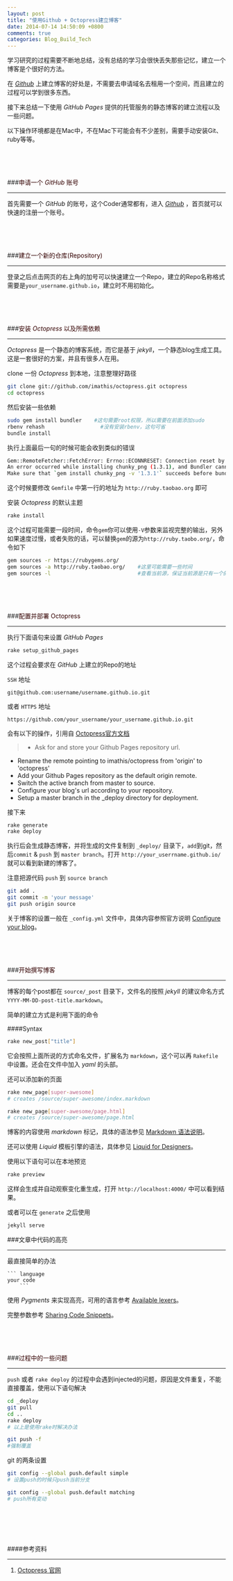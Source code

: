 ```yaml
---
layout: post
title: "使用Github + Octopress建立博客"
date: 2014-07-14 14:50:09 +0800
comments: true
categories: Blog_Build_Tech
---
```


学习研究的过程需要不断地总结，没有总结的学习会很快丢失那些记忆，建立一个博客是个很好的方法。

在 *[Github](http://github.com/)* 上建立博客的好处是，不需要去申请域名去租用一个空间，而且建立的过程可以学到很多东西。

接下来总结一下使用 *GitHub Pages* 提供的托管服务的静态博客的建立流程以及一些问题。

以下操作环境都是在Mac中，不在Mac下可能会有不少差别，需要手动安装Git、ruby等等。

<!-- more -->

<br /><br /><br />

###<font color="330000">申请一个 *GitHub* 账号</font>

---
首先需要一个 *GitHub* 的账号，这个Coder通常都有，进入 *[Github](http://github.com/)* ，首页就可以快速的注册一个账号。

<br /><br /><br />

###<font color="330000">建立一个新的仓库(Repository)</font>

---
登录之后点击网页的右上角的加号可以快速建立一个Repo，建立的Repo名称格式需要是`your_username.github.io`，建立时不用初始化。

<br /><br /><br />

###<font color="330000">安装 *Octopress* 以及所需依赖</font>

---
*Octopress* 是一个静态的博客系统，而它是基于 *jekyll*，一个静态blog生成工具。这是一套很好的方案，并且有很多人在用。

clone 一份 *Octopress* 到本地，注意整理好路径

``` bash
git clone git://github.com/imathis/octopress.git octopress
cd octopress
```
然后安装一些依赖

``` bash
sudo gem install bundler    #这句需要root权限，所以需要在前面添加sudo
rbenv rehash	              #没有安装rbenv，这句可省
bundle install
```

执行上面最后一句的时候可能会收到类似的错误
``` bash
Gem::RemoteFetcher::FetchError: Errno::ECONNRESET: Connection reset by peer - SSL_connect (https://rubygems.org/gems/chunky_png-1.3.1.gem)
An error occurred while installing chunky_png (1.3.1), and Bundler cannot continue.
Make sure that `gem install chunky_png -v '1.3.1'` succeeds before bundling.
```

这个时候要修改 `Gemfile` 中第一行的地址为 `http://ruby.taobao.org` 即可


安装 *Octopress* 的默认主题

``` bash
rake install
```

这个过程可能需要一段时间，命令`gem`你可以使用`-V`参数来监视完整的输出，另外如果速度过慢，或者失败的话，可以替换`gem`的源为`http://ruby.taobo.org/`，命令如下

``` bash
gem sources -r https://rubygems.org/
gem sources -a http://ruby.taobao.org/    #这里可能需要一些时间
gem sources -l                            #查看当前源，保证当前源是只有一个的
```

<br /><br /><br />

###<font color="330000">配置并部署 Octopress</font>

---
执行下面语句来设置 *GitHub Pages*

``` bash
rake setup_github_pages
```

这个过程会要求在 *GitHub* 上建立的Repo的地址

`SSH` 地址

`git@github.com:username/username.github.io.git`

或者 `HTTPS` 地址

`https://github.com/your_username/your_username.github.io.git`

会有以下的操作，引用自 [Octopress官方文档](http://octopress.org/docs/deploying/github/])

>- Ask for and store your Github Pages repository url.
- Rename the remote pointing to imathis/octopress from 'origin' to 'octopress'
- Add your Github Pages repository as the default origin remote.
- Switch the active branch from master to source.
- Configure your blog's url according to your repository.
- Setup a master branch in the _deploy directory for deployment.

接下来

``` bash
rake generate
rake deploy
```

执行后会生成静态博客，并将生成的文件复制到 `_deploy/` 目录下，`add`到git，然后`commit` & `push` 到 `master branch`。打开 `http://your_userrname.github.io/` 就可以看到新建的博客了。

注意把源代码 `push` 到 `source branch`

``` bash
git add .
git commit -m 'your message'
git push origin source
```

关于博客的设置一般在 `_config.yml` 文件中，具体内容参照官方说明 [Configure your blog](http://octopress.org/docs/configuring)。

<br /><br /><br />

###<font color="330000">开始撰写博客</font>

---
博客的每个post都在 `source/_post` 目录下，文件名的按照 *jekyll* 的建议命名方式 `YYYY-MM-DD-post-title.markdown`。

简单的建立方式是利用下面的命令

####Syntax
``` bash
rake new_post["title"]
```

它会按照上面所说的方式命名文件，扩展名为 `markdown`，这个可以再 `Rakefile` 中设置。还会在文件中加入 *yaml* 的头部。

还可以添加新的页面

``` bash
rake new_page[super-awesome]
# creates /source/super-awesome/index.markdown

rake new_page[super-awesome/page.html]
# creates /source/super-awesome/page.html
```

博客的内容使用 *markdown* 标记，具体的语法参见 [Markdown 语法说明](http://wowubuntu.com/markdown/)。

还可以使用 *Liquid* 模板引擎的语法，具体参见 [Liquid for Designers](https://github.com/Shopify/liquid/wiki/Liquid-for-Designers)。

使用以下语句可以在本地预览

``` bash
rake preview
```

这样会生成并自动观察变化重生成，打开 `http://localhost:4000/` 中可以看到结果。

或者可以在 `generate` 之后使用

``` bash
jekyll serve
```

###<font colot="330000">文章中代码的高亮</font>

---
最直接简单的办法

``` 
``` language
your code 
	```
```

使用 *Pygments* 来实现高亮，可用的语言参考 [Available lexers](http://pygments.org/docs/lexers/)。

完整参数参考 [Sharing Code Snippets](http://octopress.org/docs/blogging/code/)。

<br /><br /><br />

###<font color="330000">过程中的一些问题</font>

---
`push` 或者 `rake deploy` 的过程中会遇到injected的问题，原因是文件重复，不能直接覆盖，使用以下语句解决

``` bash
cd _deploy
git pull
cd ..
rake deploy
# 以上是使用rake时解决办法

git push -f
#强制覆盖
```

git 的两条设置

``` bash
git config --global push.default simple
# 设置push的时候只push当前分支

git config --global push.default matching
# push所有变动
```


<br />
<br />
<br />
<br />

####参考资料

---
1. [Octopress 官网](http://octopress.org/)